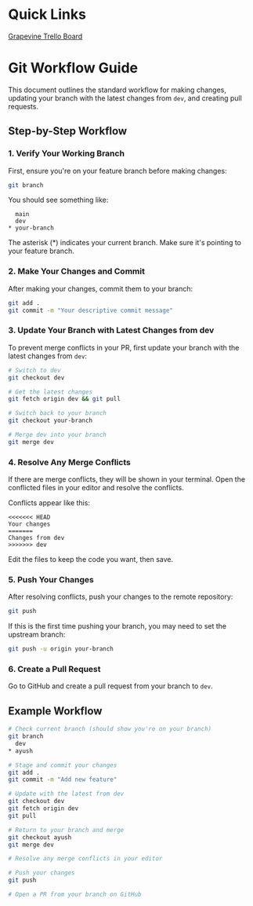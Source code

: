 # Quick Links
[Grapevine Trello Board](https://trello.com/invite/b/67c09fe22a9fcbcd79f4ac85/ATTI5ec93fa29290a911eaf90b591e3ed0ec09999CE5/grapevine)

# Git Workflow Guide

This document outlines the standard workflow for making changes, updating your branch with the latest changes from `dev`, and creating pull requests.

## Step-by-Step Workflow

### 1. Verify Your Working Branch

First, ensure you're on your feature branch before making changes:

```bash
git branch
```

You should see something like:
```
  main
  dev
* your-branch
```

The asterisk (*) indicates your current branch. Make sure it's pointing to your feature branch.

### 2. Make Your Changes and Commit

After making your changes, commit them to your branch:

```bash
git add .
git commit -m "Your descriptive commit message"
```

### 3. Update Your Branch with Latest Changes from dev

To prevent merge conflicts in your PR, first update your branch with the latest changes from `dev`:

```bash
# Switch to dev
git checkout dev

# Get the latest changes
git fetch origin dev && git pull

# Switch back to your branch
git checkout your-branch

# Merge dev into your branch
git merge dev
```

### 4. Resolve Any Merge Conflicts

If there are merge conflicts, they will be shown in your terminal. Open the conflicted files in your editor and resolve the conflicts. 

Conflicts appear like this:
```
<<<<<<< HEAD
Your changes
=======
Changes from dev
>>>>>>> dev
```

Edit the files to keep the code you want, then save.

### 5. Push Your Changes

After resolving conflicts, push your changes to the remote repository:

```bash
git push
```

If this is the first time pushing your branch, you may need to set the upstream branch:
```bash
git push -u origin your-branch
```

### 6. Create a Pull Request

Go to GitHub and create a pull request from your branch to `dev`.

## Example Workflow

```bash
# Check current branch (should show you're on your branch)
git branch
  dev
* ayush

# Stage and commit your changes
git add .
git commit -m "Add new feature"

# Update with the latest from dev
git checkout dev
git fetch origin dev
git pull

# Return to your branch and merge
git checkout ayush
git merge dev

# Resolve any merge conflicts in your editor

# Push your changes
git push

# Open a PR from your branch on GitHub
```
